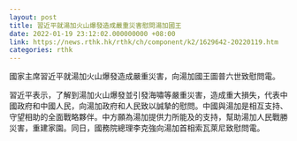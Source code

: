 ```yaml
---
layout: post
title: 習近平就湯加火山爆發造成嚴重災害慰問湯加國王
date: 2022-01-19 23:12:02.000000000 +08:00
link: https://news.rthk.hk/rthk/ch/component/k2/1629642-20220119.htm
categories: rthk
---
```


國家主席習近平就湯加火山爆發造成嚴重災害，向湯加國王圖普六世致慰問電。

習近平表示，了解到湯加火山爆發並引發海嘯等嚴重災害，造成重大損失，代表中國政府和中國人民，向湯加政府和人民致以誠摯的慰問。中國與湯加是相互支持、守望相助的全面戰略夥伴。中方願為湯加提供力所能及的支持，幫助湯加人民戰勝災害，重建家園。同日，國務院總理李克強向湯加首相索瓦萊尼致慰問電。
